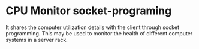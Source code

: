 # CPU Monitor socket-programing
It shares the computer utilization details with the client through socket programming. This may be used to monitor the health of different computer systems in a server rack.

